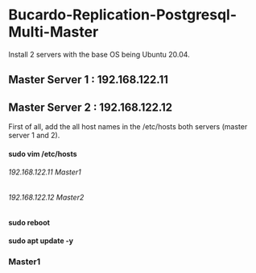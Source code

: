 #   Bucardo-Replication-Postgresql-Multi-Master
Install 2 servers with the base OS being Ubuntu 20.04.

## Master Server 1 : 192.168.122.11
## Master Server 2 : 192.168.122.12

First of all, add the all host names in the /etc/hosts both servers (master server 1 and 2).
#### sudo vim /etc/hosts
###### 192.168.122.11 Master1
###### 192.168.122.12	Master2

#### sudo reboot
#### sudo apt update -y

### Master1

